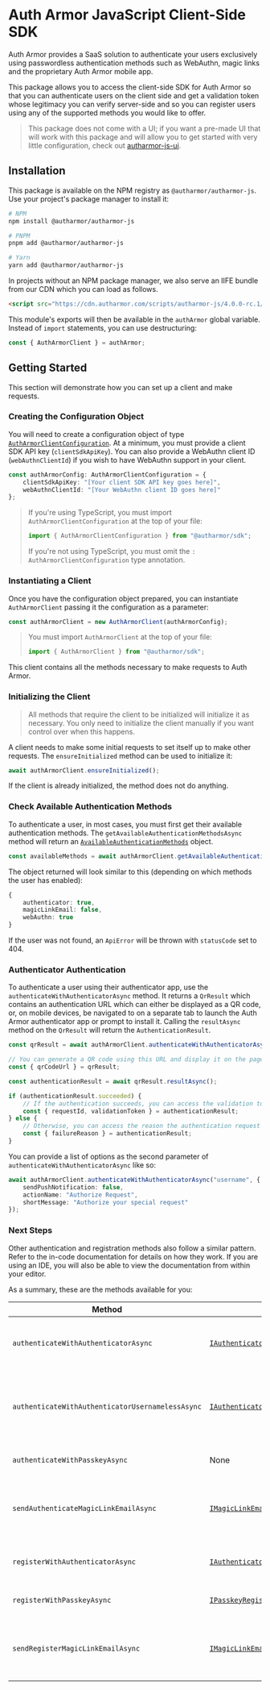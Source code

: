 # Auth Armor JavaScript Client-Side SDK

Auth Armor provides a SaaS solution to authenticate your users exclusively using passwordless authentication methods such as WebAuthn, magic links and the proprietary Auth Armor mobile app.

This package allows you to access the client-side SDK for Auth Armor so that you can authenticate users on the client side and get a validation token whose legitimacy you can verify server-side and so you can register users using any of the supported methods you would like to offer.

> This package does not come with a UI; if you want a pre-made UI that will work with this package and will allow you to get started with very little configuration, check out [autharmor-js-ui](https://github.com/AuthArmor/autharmor-js-ui).

## Installation

This package is available on the NPM registry as `@autharmor/autharmor-js`. Use your project's package manager to install it:

```sh
# NPM
npm install @autharmor/autharmor-js

# PNPM
pnpm add @autharmor/autharmor-js

# Yarn
yarn add @autharmor/autharmor-js
```

In projects without an NPM package manager, we also serve an IIFE bundle from our CDN which you can load as follows.

```html
<script src="https://cdn.autharmor.com/scripts/autharmor-js/4.0.0-rc.1/global/autharmor-js.js"></script>
```

This module's exports will then be available in the `authArmor` global variable. Instead of `import` statements, you can use destructuring:

```js
const { AuthArmorClient } = authArmor;
```

## Getting Started

This section will demonstrate how you can set up a client and make requests.

### Creating the Configuration Object

You will need to create a configuration object of type [`AuthArmorClientConfiguration`](./src/client/config/AuthArmorClientConfiguration.ts). At a minimum, you must provide a client SDK API key (`clientSdkApiKey`). You can also provide a WebAuthn client ID (`webAuthnClientId`) if you wish to have WebAuthn support in your client.

```ts
const authArmorConfig: AuthArmorClientConfiguration = {
    clientSdkApiKey: "[Your client SDK API key goes here]",
    webAuthnClientId: "[Your WebAuthn client ID goes here]"
};
```

> If you're using TypeScript, you must import `AuthArmorClientConfiguration` at the top of your file:
>
> ```ts
> import { AuthArmorClientConfiguration } from "@autharmor/sdk";
> ```
>
> If you're not using TypeScript, you must omit the `: AuthArmorClientConfiguration` type annotation.

### Instantiating a Client

Once you have the configuration object prepared, you can instantiate `AuthArmorClient` passing it the configuration as a parameter:

```ts
const authArmorClient = new AuthArmorClient(authArmorConfig);
```

> You must import `AuthArmorClient` at the top of your file:
>
> ```ts
> import { AuthArmorClient } from "@autharmor/sdk";
> ```

This client contains all the methods necessary to make requests to Auth Armor.

### Initializing the Client

> All methods that require the client to be initialized will initialize it as necessary. You only need to initialize the client manually if you want control over when this happens.

A client needs to make some initial requests to set itself up to make other requests. The `ensureInitialized` method can be used to initialize it:

```ts
await authArmorClient.ensureInitialized();
```

If the client is already initialized, the method does not do anything.

### Check Available Authentication Methods

To authenticate a user, in most cases, you must first get their available authentication methods. The `getAvailableAuthenticationMethodsAsync` method will return an [`AvailableAuthenticationMethods`](./src/client/models/AuthenticationMethod.ts) object.

```ts
const availableMethods = await authArmorClient.getAvailableAuthenticationMethodsAsync("username");
```

The object returned will look similar to this (depending on which methods the user has enabled):

```ts
{
    authenticator: true,
    magicLinkEmail: false,
    webAuthn: true
}
```

If the user was not found, an `ApiError` will be thrown with `statusCode` set to 404.

### Authenticator Authentication

To authenticate a user using their authenticator app, use the `authenticateWithAuthenticatorAsync` method. It returns a `QrResult` which contains an authentication URL which can either be displayed as a QR code, or, on mobile devices, be navigated to on a separate tab to launch the Auth Armor authenticator app or prompt to install it. Calling the `resultAsync` method on the `QrResult` will return the `AuthenticationResult`.

```ts
const qrResult = await authArmorClient.authenticateWithAuthenticatorAsync("username");

// You can generate a QR code using this URL and display it on the page.
const { qrCodeUrl } = qrResult;

const authenticationResult = await qrResult.resultAsync();

if (authenticationResult.succeeded) {
    // If the authentication succeeds, you can access the validation token. Send it to the server for validation.
    const { requestId, validationToken } = authenticationResult;
} else {
    // Otherwise, you can access the reason the authentication request failed.
    const { failureReason } = authenticationResult;
}
```

You can provide a list of options as the second parameter of `authenticateWithAuthenticatorAsync` like so:

```ts
await authArmorClient.authenticateWithAuthenticatorAsync("username", {
    sendPushNotification: false,
    actionName: "Authorize Request",
    shortMessage: "Authorize your special request"
});
```

### Next Steps

Other authentication and registration methods also follow a similar pattern. Refer to the in-code documentation for details on how they work. If you are using an IDE, you will also be able to view the documentation from within your editor.

As a summary, these are the methods available for you:

| **Method**                                       | **Options Object**                                                                              | **Return Type**                           | **Description**                                                                |
| ------------------------------------------------ | ----------------------------------------------------------------------------------------------- | ----------------------------------------- | ------------------------------------------------------------------------------ |
| `authenticateWithAuthenticatorAsync`             | [`IAuthenticatorUserSpecificAuthenticateOptions`](./src/client/options/IAuthenticateOptions.ts) | `Promise<QrResult<AuthenticationResult>>` | Authenticates a user using their authenticator app.                            |
| `authenticateWithAuthenticatorUsernamelessAsync` | [`IAuthenticatorUsernamelessAuthenticateOptions`](./src/client/options/IAuthenticateOptions.ts) | `Promise<QrResult<AuthenticationResult>>` | Authenticates a user using an authenticator QR code that is not user-specific. |
| `authenticateWithPasskeyAsync`                   | None                                                                                            | `Promise<AuthenticationResult>`           | Authenticates a user using a passkey.                                          |
| `sendAuthenticateMagicLinkEmailAsync`            | [`IMagicLinkEmailAuthenticateOptions`](./src/client/options/IAuthenticateOptions.ts)            | `Promise<void>`                           | Sends an authentication magic link to the user's email address.                |
| `registerWithAuthenticatorAsync`                 | [`IAuthenticatorRegisterOptions`](./src/client/options/IRegisterOptions.ts)                     | `Promise<QrResult<RegistrationResult>>`   | Registers a user using an authenticator QR code.                               |
| `registerWithPasskeyAsync`                       | [`IPasskeyRegisterOptions`](./src/client/options/IRegisterOptions.ts)                           | `Promise<RegistrationResult>`             | Registers a user using a passkey.                                              |
| `sendRegisterMagicLinkEmailAsync`                | [`IMagicLinkEmailRegisterOptions`](./src/client/options/IRegisterOptions.ts)                    | `Promise<void>`                           | Sends a registration magic link to the user's email address.                   |
